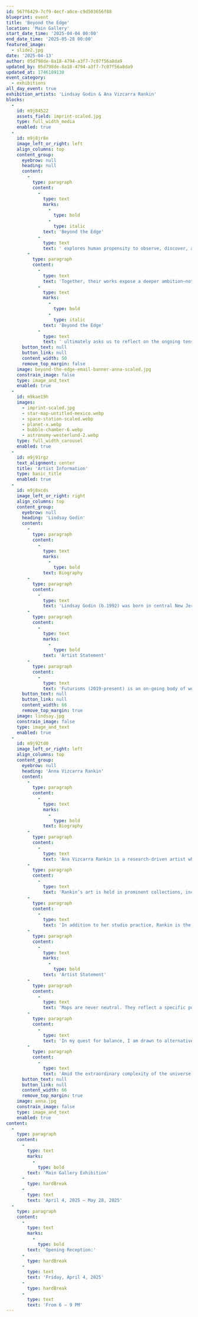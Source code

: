```yaml
---
id: 567f6429-7cf9-4ecf-a0ce-c9d503656f88
blueprint: event
title: 'Beyond the Edge'
location: 'Main Gallery'
start_date_time: '2025-04-04 00:00'
end_date_time: '2025-05-28 00:00'
featured_image:
  - slide2.jpg
date: '2025-04-13'
author: 05d798de-8a18-4794-a3f7-7c07f56a8da9
updated_by: 05d798de-8a18-4794-a3f7-7c07f56a8da9
updated_at: 1746109130
event_category:
  - exhibitions
all_day_event: true
exhibition_artists: 'Lindsay Godin & Ana Vizcarra Rankin'
blocks:
  -
    id: m9j84522
    assets_field: imprint-scaled.jpg
    type: full_width_media
    enabled: true
  -
    id: m9j8jr8e
    image_left_or_right: left
    align_columns: top
    content_group:
      eyebrow: null
      heading: null
      content:
        -
          type: paragraph
          content:
            -
              type: text
              marks:
                -
                  type: bold
                -
                  type: italic
              text: 'Beyond the Edge'
            -
              type: text
              text: ' explores human propensity to observe, discover, and then control space, both terrestrial and cosmic. Ana Vizcarra Rankin’s paintings challenge the supposed objectivity of maps, revealing how they reflect power structures and shape our understanding of place. By reimagining erased histories and offering alternative perspectives—such as unconventional map orientations and cosmic reinterpretations—she invites viewers to question dominant narratives and consider new ways of seeing. Lindsay Godin’s Futurisms photography series examines humanity’s enduring fascination with uncharted territories, from early celestial observations to modern space exploration. Her work highlights how technological advancements—such as telescopes and rockets—extend our reach beyond Earth, transforming observation into an act of possession. By exploring the tension between curiosity and control, Futurisms reflects on the relentless human impulse to claim the unknown.'
        -
          type: paragraph
          content:
            -
              type: text
              text: 'Together, their works expose a deeper ambition—not just to observe, but to claim both physical and conceptual spaces. '
            -
              type: text
              marks:
                -
                  type: bold
                -
                  type: italic
              text: 'Beyond the Edge'
            -
              type: text
              text: ' ultimately asks us to reflect on the ongoing tension between the nature of preservation and technological progress. Through these perspectives, the exhibition encourages both wonder and responsibility, reminding us of our power to shape the future of our planet and beyond.'
      button_text: null
      button_link: null
      content_width: 50
      remove_top_margin: false
    image: beyond-the-edge-email-banner-anna-scaled.jpg
    constrain_image: false
    type: image_and_text
    enabled: true
  -
    id: m9kae19h
    images:
      - imprint-scaled.jpg
      - star-map-untitled-mexico.webp
      - space-station-scaled.webp
      - planet-x.webp
      - bubble-chamber-6.webp
      - astronomy-westerlund-2.webp
    type: full_width_carousel
    enabled: true
  -
    id: m9j91rgz
    text_alignment: center
    title: 'Artist Information'
    type: basic_title
    enabled: true
  -
    id: m9j8xcds
    image_left_or_right: right
    align_columns: top
    content_group:
      eyebrow: null
      heading: 'Lindsay Godin'
      content:
        -
          type: paragraph
          content:
            -
              type: text
              marks:
                -
                  type: bold
              text: Biography
        -
          type: paragraph
          content:
            -
              type: text
              text: 'Lindsay Godin (b.1992) was born in central New Jersey and got her MA & MFA in Studio Arts (emphasis in Photography) at the University of Iowa in 2018. She researches photography curricula and is a fine arts documentary photographer. Her photography sheds awareness of contemporary cultural norms and political values and how these effect society on the macro scale. Lindsay was the recipient of PDN’s 2017 Photo Annual Award for her student work. Her work is also on permanent collection at the Albright-Knox Gallery in New York and with other work having been exhibited nationally and internationally. As of August 2020, Lindsay is the Photography Coordinator and an Assistant Professor of Photography and Design at Valdosta State University in Georgia.'
        -
          type: paragraph
          content:
            -
              type: text
              marks:
                -
                  type: bold
              text: 'Artist Statement'
        -
          type: paragraph
          content:
            -
              type: text
              text: 'Futurisms (2019-present) is an on-going body of work that aims to encapsulate mankind’s preoccupation with uncharted territories. Dating back to the earliest sightings by ancient civilizations to the present day, mankind has continuously observed, imprinted, and has attempted to dominate unclaimed landscapes. As humankind evolved, this preoccupation expanded to extraterrestrial territories due to the invention of the telescope and the advancement of the rocket machine. Today, this machine is now a sophisticated extension of mankind’s intellect: an artificial observer yearning to explore territories which are beyond mankind’s physical abilities. The images in Futurisms shed light on the endless continuum of mankind’s propensity and instinctive motive to ultimately claim the unexplored territories beyond planet Earth.'
      button_text: null
      button_link: null
      content_width: 66
      remove_top_margin: true
    image: lindsay.jpg
    constrain_image: false
    type: image_and_text
    enabled: true
  -
    id: m9j92td0
    image_left_or_right: left
    align_columns: top
    content_group:
      eyebrow: null
      heading: 'Anna Vizcarra Rankin'
      content:
        -
          type: paragraph
          content:
            -
              type: text
              marks:
                -
                  type: bold
              text: Biography
        -
          type: paragraph
          content:
            -
              type: text
              text: 'Ana Vizcarra Rankin is a research-driven artist whose work explores themes of mapping, data visualization, and our connection to the universe. Born in Uruguay and raised in both South and North America, Rankin creates perceptual art that investigates the intersections of science, history, and culture. Her work, which ranges from monumental canvases to delicate, diminutive objects, considers events that occur in subatomic spacetime all the way to global and cosmic perspectives.'
        -
          type: paragraph
          content:
            -
              type: text
              text: 'Rankin’s art is held in prominent collections, including the Pennsylvania Academy of the Fine Arts Museum, Brandywine River Museum of Art, and the Uruguay Cultural Foundation for the Arts. She has exhibited internationally in venues such as the Montclair Art Museum in NJ, Centro de Memoria Paz y Reconciliación in Bogotá, and Cherry Street Pier in Philadelphia. She has participated in artist residencies in Ecuador, Italy, and Mexico. Awards received include a Project Stream Grant from the Pennsylvania Council on the Arts, the Creative Capital x Skoll Grant, and the Judy McGregor Caldwell Purchase Prize.'
        -
          type: paragraph
          content:
            -
              type: text
              text: 'In addition to her studio practice, Rankin is the founder of BrobDinGnag International, a curatorial exchange program fostering cross-cultural dialogue and ecological awareness. She holds an MFA from the Pennsylvania Academy of the Fine Arts and a BA in Art History from Temple University. Currently, she teaches at the University of North Carolina Wilmington.'
        -
          type: paragraph
          content:
            -
              type: text
              marks:
                -
                  type: bold
              text: 'Artist Statement'
        -
          type: paragraph
          content:
            -
              type: text
              text: 'Maps are never neutral. They reflect a specific point of view, which shapes what they ultimately communicate. My work interrogates these perspectives, challenging narratives imposed by colonial powers and imagining a reality where erasure gives way to reinterpretation. This inquiry is grounded in the human experience — ever evolving, imperfect yet perfectible, flawed but full of potential.'
        -
          type: paragraph
          content:
            -
              type: text
              text: 'In my quest for balance, I am drawn to alternative views of our world: maps with Antarctica at the top, subatomic explosions that mimic unfurling ferns, and dark spaces filled with renamed constellations, framed by developing horizons. The availability of information and the ways it is conveyed fascinate me. Inherent biases, such as North/South orientation, or interpretive methods like false-color rendering, provide a starting point for exploring our relationship to visual language and physicality.'
        -
          type: paragraph
          content:
            -
              type: text
              text: 'Amid the extraordinary complexity of the universe, our planet stands alone as a living ecosystem. I want to inspire wonder and action: to encourage people to revel in dark skies and see the stars, to plant more trees than we harvest, to advocate for water clean enough to swim in, drink, and sustain biodiversity. My artwork translates these aspirations into a visual language that expresses what my words cannot.'
      button_text: null
      button_link: null
      content_width: 66
      remove_top_margin: true
    image: anna.jpg
    constrain_image: false
    type: image_and_text
    enabled: true
content:
  -
    type: paragraph
    content:
      -
        type: text
        marks:
          -
            type: bold
        text: 'Main Gallery Exhibition'
      -
        type: hardBreak
      -
        type: text
        text: 'April 4, 2025 – May 28, 2025'
  -
    type: paragraph
    content:
      -
        type: text
        marks:
          -
            type: bold
        text: 'Opening Reception:'
      -
        type: hardBreak
      -
        type: text
        text: 'Friday, April 4, 2025'
      -
        type: hardBreak
      -
        type: text
        text: 'From 6 — 9 PM'
---
```

